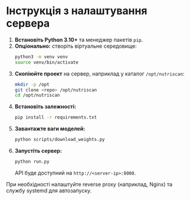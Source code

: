 # Інструкція з налаштування сервера

1. **Встановіть Python 3.10+** та менеджер пакетів `pip`.
2. **Опціонально:** створіть віртуальне середовище:
   ```bash
   python3 -m venv venv
   source venv/bin/activate
   ```
3. **Скопіюйте проект** на сервер, наприклад у каталог `/opt/nutriscan`:
   ```bash
   mkdir -p /opt
   git clone <repo> /opt/nutriscan
   cd /opt/nutriscan
   ```
4. **Встановіть залежності:**
   ```bash
   pip install -r requirements.txt
   ```
5. **Завантажте ваги моделей:**
   ```bash
   python scripts/download_weights.py
   ```
6. **Запустіть сервер:**
   ```bash
   python run.py
   ```
   API буде доступний на `http://<server-ip>:8000`.

При необхідності налаштуйте reverse proxy (наприклад, Nginx) та службу systemd для автозапуску.
